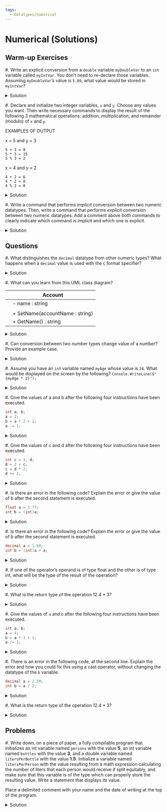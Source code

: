 ```yaml
---
tags:
  - datatypes/numerical
---
```


# Numerical (Solutions)

## Warm-up Exercises

#. Write an explicit conversion from a `double` variable `myDoubleVar` to an `int` variable called `myIntVar`. You don’t need to re-declare those variables. Assuming `myDoubleVar`’s value is `5.89`, what value would be stored in `myIntVar`?

<details>
<summary>Solution</summary>
  
`myIntVar = (int)myDoubleVar;`
The value stored in `myDoubleVar` would be `5`.
</details>

#. Declare and initialize two integer variables, `x` and `y`. Choose any values you want. Then write necessary commands to display the result of the following 3 mathematical operations: addition, multiplication, and remainder (modulo) of `x` and `y`.

EXAMPLES OF OUTPUT

x = 5 and y = 3

```
5 + 3 = 8
5 * 3 = 15
5 % 3 = 2
```

x = 4 and y = 2

```
4 + 2 = 6
4 * 2 = 8
4 % 2 = 0
```

<details>
<summary>Solution</summary>

```cs
int x = 6;
int y = 8;

Console.WriteLine($"{x} + {y} = {x + y}");
Console.WriteLine($"{x} * {y} = {x * y}");
Console.WriteLine($"{x} % {y} = {x % y}");
```
</details>

#. Write a command that performs *implicit* conversion between two numeric datatypes. Then, write a command that performs *explicit* conversion between two numeric datatypes. Add a comment above both commands to clearly indicate which command is implicit and which one is explicit.

<details>
<summary>Solution</summary>

```cs
// Implicit Conversion: from int to double
int num = 23;
double bigNum = num;

// Explicit Conversion: from double to int
double myDouble = 54.873
int myInt = (int)myDouble;
```
</details>

## Questions

#. What distinguishes the `decimal` datatype from other numeric types? What happens when a `decimal` value is used with the `C` format specifier?

<details><summary>Solution</summary>
  
The `decimal` type is the most precise of the numeric types, and it can be used with the `C` format specifier to display values representing amounts of currency.
</details>

#. What can you learn from this UML class diagram?
  
|     | Account                         |
| --- | ------------------------------- |
|     | - name : string                 |
|     |                                 |
|     | + SetName(accountName : string) |
|     | + GetName() : string            |
  <details><summary>Solution</summary>
    This diagram shows a class called "Account", which contains a private variable of type string called "name" and two public methods. The method called "SetName" has a void return type and has a parameter of type string called "accountName". The method called "GetName" returns a string value and has no parameters.
  </details>

#. Can conversion between two number types change value of a number? Provide an example case.
<details>
<summary>Solution</summary>
  
Yes. For example, when `float`s, `double`s, and `decimal`s are converted to `int`s, the value must be *truncated* (shortened). For example, the value `4.876f`, when converted to a `int`, will become 4.
</details>

#. Assume you have an `int` variable named `myAge` whose value is `24`. What would be displayed on the screen by the following? 
`Console.WriteLine($"{myAge * 2}");`

<details>
<summary>Solution</summary>
`48`
</details>

#. Give the values of a and b after the following four instructions have been executed.

```cs
int a, b;
a = 2;
b = a * 2 + 1;
a -= 1;
```

<details>
<summary>Solution</summary>
The value of `a` is `1` and the value of `b` is `5`.
</details>

#. Give the values of c and d after the following four instructions have been executed.

```cs
int c = 3, d;
d = 2 + c;
c = d * 2;
d += 2;
```

<details>
<summary>Solution</summary>
The value of `c` is `10`, and the value of `d` is '7'.
</details>

#. Is there an error in the following code? Explain the error or give the value of b after the second statement is executed.

```cs
float a = 3.7f;
int b = (int)a;
```

<details>
<summary>Solution</summary>
The value of `b` is `3`.
</details>

#. Is there an error in the following code? Explain the error or give the value of b after the second statement is
executed.

```cs
decimal a = 1.6M;
int b = (int)a + a;
```

<details>
<summary>Solution</summary>
The code produces an error because the second statement performs a math operation resulting in a decimal value and attempts to assign said value to an integer variable. 
</details>

#. If one of the operator’s operand is of type float and the other is of type int, what will be the type of the result of the operation?

<details>
<summary>Solution</summary>
The result of the operation will be of type float.
</details>

#. What is the return type of the operation 12.4 * 3?

<details>
<summary>Solution</summary>
The return type of the operation is float.
</details>

#. Give the values of `a` and `b` after the following four instructions have been executed.

```cs
int a, b;
a = 4;
b = a * 3 + 1;
a /= 2;
```

<details>
<summary>Solution</summary>
The variable `a` = 2, and the variable `b` = 13
</details>

#. There is an error in the following code, at the second line. Explain the error and how you could fix this using a cast operator, without changing the datatype of the `b` variable.

```cs
decimal a = 2.5M;
int b = a / 2;
```

<details>
<summary>Solution</summary>
Since the operation `a / 2` results in a decimal value, attempting to store it in an int variable results in an error. This can be fixed by casting the value of `a`, like so: `int b = (int)a / 2;`
</details>

#. What is the return type of the operation 12.4 * 3?

<details>
<summary>Solution</summary>
double
</details>


## Problems

#. Write down, on a piece of paper, a fully compilable program that initializes an int variable named `persons` with the value **5**, an int variable named `bottles` with the value **3**, and a double variable named `litersPerBottle` with the value **1.5**. Initialize a variable named `litersPerPerson` with the value resulting from a math expression calculating the number of liters that each person would receive if split equitably, and make sure that this variable is of the type which can properly store the resulting value. Write a statement that displays its value.

Place a delimited comment with your name and the date of writing at the top of the program.

<details>
<summary>Solution</summary>

```cs
/* Student Name
 *  Jan 15, 2018 */

int persons = 5;
int bottles = 3;
double litersPerBottle = 1.5;

double litersPerPerson = (bottles * litersPerBottle) / persons;
Console.Write($"Each person would receive {litersPerPerson} liters.");
```

</details>
